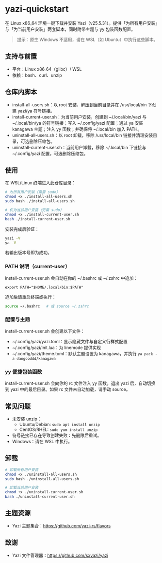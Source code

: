# yazi-quickstart

在 Linux x86_64 环境一键下载并安装 Yazi（v25.5.31）。提供「为所有用户安装」与「为当前用户安装」两套脚本，同时附带主题与 yy 包装函数配置。

> 提示：原生 Windows 不适用，请在 WSL（如 Ubuntu）中执行这些脚本。

## 支持与前置
- 平台：Linux x86_64（glibc）/ WSL
- 依赖：bash、curl、unzip

## 仓库内脚本
- install-all-users.sh：以 root 安装，解压到当前目录并在 /usr/local/bin 下创建 yazi/ya 符号链接。
- install-current-user.sh：为当前用户安装，创建到 ~/.local/bin/yazi 与 ~/.local/bin/ya 的符号链接；写入 ~/.config/yazi 配置；通过 ya 安装 kanagawa 主题；注入 yy 函数；并确保将 ~/.local/bin 加入 PATH。
- uninstall-all-users.sh：以 root 卸载，移除 /usr/local/bin 链接并清理安装目录，可选删除压缩包。
- uninstall-current-user.sh：当前用户卸载，移除 ~/.local/bin 下链接与 ~/.config/yazi 配置，可选删除压缩包。

## 使用
在 WSL/Linux 终端进入此仓库目录：

```bash
# 为所有用户安装（需要 sudo）
chmod +x ./install-all-users.sh
sudo bash ./install-all-users.sh

# 仅为当前用户安装（无需 sudo）
chmod +x ./install-current-user.sh
bash ./install-current-user.sh
```

安装完成后验证：

```bash
yazi -V
ya -V
```

若输出版本号即为成功。

### PATH 说明（current-user）
install-current-user.sh 会自动在你的 ~/.bashrc 或 ~/.zshrc 中追加：

```
export PATH="$HOME/.local/bin:$PATH"
```

追加后请重启终端或执行：

```bash
source ~/.bashrc   # 或 source ~/.zshrc
```

### 配置与主题
install-current-user.sh 会创建以下文件：
- ~/.config/yazi/yazi.toml：显示隐藏文件与自定义行样式配置
- ~/.config/yazi/init.lua：为 linemode 提供实现
- ~/.config/yazi/theme.toml：默认主题设置为 kanagawa，并执行 `ya pack -a dangooddd/kanagawa`

### yy 便捷包装函数
install-current-user.sh 会向你的 rc 文件注入 yy 函数。退出 yazi 后，自动切换到 yazi 中的最后目录。如果 rc 文件未自动加载，请手动 source。

## 常见问题
- 未安装 unzip：
  - Ubuntu/Debian: `sudo apt install unzip`
  - CentOS/RHEL: `sudo yum install unzip`
- 符号链接已存在导致创建失败：先删除后重试。
- Windows：请在 WSL 中执行。

## 卸载
```bash
# 卸载所有用户安装
chmod +x ./uninstall-all-users.sh
sudo bash ./uninstall-all-users.sh

# 卸载当前用户安装
chmod +x ./uninstall-current-user.sh
bash ./uninstall-current-user.sh
```

## 主题资源
- Yazi 主题集合：https://github.com/yazi-rs/flavors

## 致谢
- Yazi 文件管理器：https://github.com/sxyazi/yazi
